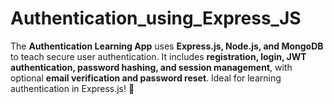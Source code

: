 # Authentication_using_Express_JS
The **Authentication Learning App** uses **Express.js, Node.js, and MongoDB** to teach secure user authentication. It includes **registration, login, JWT authentication, password hashing, and session management**, with optional **email verification and password reset**. Ideal for learning authentication in Express.js! 🚀
